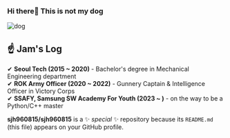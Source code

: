 ### Hi there👋 This is not my dog

![dog](https://user-images.githubusercontent.com/124118518/223658483-1cc8dabc-6baf-4172-8508-0f9f9e57b7e8.png)

## ☝ Jam's Log

✔ **Seoul Tech (2015 ~ 2020)** - Bachelor's degree in Mechanical Engineering department  
✔ **ROK Army Officer (2020 ~ 2022)** - Gunnery Captain & Intelligence Officer in Victory Corps  
✔ **SSAFY, Samsung SW Academy For Youth (2023 ~ )** - on the way to be a Python/C++ master  

**sjh960815/sjh960815** is a ✨ _special_ ✨ repository because its `README.md` (this file) appears on your GitHub profile.
